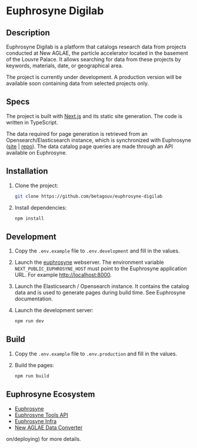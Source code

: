 # Euphrosyne Digilab

## Description

Euphrosyne Digilab is a platform that catalogs research data from projects conducted at New AGLAE, the particle accelerator located in the basement of the Louvre Palace. It allows searching for data from these projects by keywords, materials, date, or geographical area.

The project is currently under development. A production version will be available soon containing data from selected projects only.

## Specs

The project is built with [Next.js](https://nextjs.org/) and its static site generation. The code is written in TypeScript.

The data required for page generation is retrieved from an Opensearch/Elasticsearch instance, which is synchronized with Euphrosyne ([site](https://euphrosyne.beta.gouv.fr) | [repo](https://github.com/betagouv/euphrosyne)). The data catalog page queries are made through an API available on Euphrosyne.

## Installation

1. Clone the project:

   ```bash
   git clone https://github.com/betagouv/euphrosyne-digilab
   ```

2. Install dependencies:

   ```bash
   npm install
   ```

## Development

1. Copy the `.env.example` file to `.env.development` and fill in the values.
2. Launch the [euphrosyne](https://github.com/betagouv/euphrosyne) webserver. The environment variable `NEXT_PUBLIC_EUPHROSYNE_HOST` must point to the Euphrosyne application URL. For example [http://localhost:8000](http://localhost:8000).
3. Launch the Elasticsearch / Opensearch instance. It contains the catalog data and is used to generate pages during build time. See Euphrosyne documentation.
4. Launch the development server:

   ```bash
   npm run dev
   ```

## Build

1. Copy the `.env.example` file to `.env.production` and fill in the values.
2. Build the pages:

   ```bash
   npm run build
   ```

## Euphrosyne Ecosystem

- [Euphrosyne](https://github.com/betagouv/euphrosyne)
- [Euphrosyne Tools API](https://github.com/betagouv/euphrosyne-tools-api)
- [Euphrosyne Infra](https://github.com/betagouv/euphrosyne-tools-infra)
- [New AGLAE Data Converter](https://github.com/betagouv/new-aglae-data-converter)

on/deploying) for more details.
